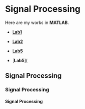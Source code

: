 # Signal Processing
Here are my works in **MATLAB**.
- [**Lab1**](https://github.com/IsilEna/SignalProcessing/blob/main/signal_lab1_isilsonmez.pdf)
- [**Lab2**](https://github.com/IsilEna/SignalProcessing/blob/main/Signals_LAB2_Sonmez_Isil.pdf)

- [**Lab5**](https://github.com/IsilEna/SignalProcessing/blob/main/Signals_LAB5%20_%20Sonmez_%20Isil.pdf)
- [**Lab5**](


##  Signal Processing
###  Signal Processing
#### Signal Processing
